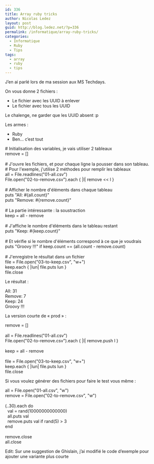 ```yaml
---
id: 336
title: Array ruby tricks
author: Nicolas Ledez
layout: post
guid: http://blog.ledez.net/?p=336
permalink: /informatique/array-ruby-tricks/
categories:
  - Informatique
  - Ruby
  - Tips
tags:
  - array
  - ruby
  - tips
---
```

J&rsquo;en ai parlé lors de ma session aux MS Techdays.

On vous donne 2 fichiers :

  * Le fichier avec les UUID à enlever
  * Le fichier avec tous les UUID

Le chalenge, ne garder que les UUID absent :p

Les armes :

  * Ruby
  * Ben&#8230; c&rsquo;est tout

<!--more-->

<div class="codecolorer-container ruby default" style="overflow:auto;white-space:nowrap;">
  <div class="ruby codecolorer">
    <span class="co1"># Initialisation des variables, je vais utiliser 2 tableaux</span><br /> remove = <span class="br0">&#91;</span><span class="br0">&#93;</span><br /> <br /> <span class="co1"># J'ouvre les fichiers, et pour chaque ligne la pousser dans son tableau.</span><br /> <span class="co1"># Pour l'exemple, j'utilise 2 méthodes pour remplir les tableaux</span><br /> all = <span class="kw4">File</span>.<span class="kw3">readlines</span><span class="br0">&#40;</span><span class="st0">"01-all.csv"</span><span class="br0">&#41;</span><br /> <span class="kw4">File</span>.<span class="kw3">open</span><span class="br0">&#40;</span><span class="st0">"02-to-remove.csv"</span><span class="br0">&#41;</span>.<span class="me1">each</span> <span class="br0">&#123;</span> <span class="sy0">|</span>l<span class="sy0">|</span> remove <span class="sy0"><<</span> l <span class="br0">&#125;</span><br /> <br /> <span class="co1"># Afficher le nombre d'éléments dans chaque tableau</span><br /> <span class="kw3">puts</span> <span class="st0">"All: #{all.count}"</span><br /> <span class="kw3">puts</span> <span class="st0">"Remove: #{remove.count}"</span><br /> <br /> <span class="co1"># La partie intéressante : la soustraction</span><br /> keep = all <span class="sy0">-</span> remove<br /> <br /> <span class="co1"># J'affiche le nombre d'éléments dans le tableau restant</span><br /> <span class="kw3">puts</span> <span class="st0">"Keep: #{keep.count}"</span><br /> <br /> <span class="co1"># Et vérifie si le nombre d'éléments correspond à ce que je voudrais</span><br /> <span class="kw3">puts</span> <span class="st0">"Groovy !!!"</span> <span class="kw1">if</span> keep.<span class="me1">count</span> == <span class="br0">&#40;</span>all.<span class="me1">count</span> <span class="sy0">-</span> remove.<span class="me1">count</span><span class="br0">&#41;</span><br /> <br /> <span class="co1"># J'enregistre le résultat dans un fichier</span><br /> file = <span class="kw4">File</span>.<span class="kw3">open</span><span class="br0">&#40;</span><span class="st0">"03-to-keep.csv"</span>, <span class="st0">"w+"</span><span class="br0">&#41;</span><br /> keep.<span class="me1">each</span> <span class="br0">&#123;</span> <span class="sy0">|</span>lun<span class="sy0">|</span> file.<span class="kw3">puts</span> lun <span class="br0">&#125;</span><br /> file.<span class="me1">close</span>
  </div>
</div>

Le résultat :

<div class="codecolorer-container text default" style="overflow:auto;white-space:nowrap;">
  <div class="text codecolorer">
    All: 31<br /> Remove: 7<br /> Keep: 24<br /> Groovy !!!
  </div>
</div>

La version courte de &laquo;&nbsp;prod&nbsp;&raquo; :

<div class="codecolorer-container ruby default" style="overflow:auto;white-space:nowrap;">
  <div class="ruby codecolorer">
    remove = <span class="br0">&#91;</span><span class="br0">&#93;</span><br /> <br /> all = <span class="kw4">File</span>.<span class="kw3">readlines</span><span class="br0">&#40;</span><span class="st0">"01-all.csv"</span><span class="br0">&#41;</span><br /> <span class="kw4">File</span>.<span class="kw3">open</span><span class="br0">&#40;</span><span class="st0">"02-to-remove.csv"</span><span class="br0">&#41;</span>.<span class="me1">each</span> <span class="br0">&#123;</span> <span class="sy0">|</span>l<span class="sy0">|</span> remove.<span class="me1">push</span> l <span class="br0">&#125;</span><br /> <br /> keep = all <span class="sy0">-</span> remove<br /> <br /> file = <span class="kw4">File</span>.<span class="kw3">open</span><span class="br0">&#40;</span><span class="st0">"03-to-keep.csv"</span>, <span class="st0">"w+"</span><span class="br0">&#41;</span><br /> keep.<span class="me1">each</span> <span class="br0">&#123;</span> <span class="sy0">|</span>lun<span class="sy0">|</span> file.<span class="kw3">puts</span> lun <span class="br0">&#125;</span><br /> file.<span class="me1">close</span>
  </div>
</div>

Si vous voulez générer des fichiers pour faire le test vous même :

<div class="codecolorer-container ruby default" style="overflow:auto;white-space:nowrap;">
  <div class="ruby codecolorer">
    all = <span class="kw4">File</span>.<span class="kw3">open</span><span class="br0">&#40;</span><span class="st0">"01-all.csv"</span>, <span class="st0">"w"</span><span class="br0">&#41;</span><br /> remove = <span class="kw4">File</span>.<span class="kw3">open</span><span class="br0">&#40;</span><span class="st0">"02-to-remove.csv"</span>, <span class="st0">"w"</span><span class="br0">&#41;</span><br /> <br /> <span class="br0">&#40;</span><span class="nu0"></span>..<span class="nu0">30</span><span class="br0">&#41;</span>.<span class="me1">each</span> <span class="kw1">do</span><br /> &nbsp; val = <span class="kw3">rand</span><span class="br0">&#40;</span><span class="nu0">10000000000000</span><span class="br0">&#41;</span><br /> &nbsp; all.<span class="kw3">puts</span> val<br /> &nbsp; remove.<span class="kw3">puts</span> val <span class="kw1">if</span> <span class="kw3">rand</span><span class="br0">&#40;</span><span class="nu0">5</span><span class="br0">&#41;</span> <span class="sy0">></span> <span class="nu0">3</span><br /> <span class="kw1">end</span><br /> <br /> remove.<span class="me1">close</span><br /> all.<span class="me1">close</span>
  </div>
</div>

Edit: Sur une suggestion de Ghislain, j&rsquo;ai modifié le code d&rsquo;exemple pour ajouter une variante plus courte